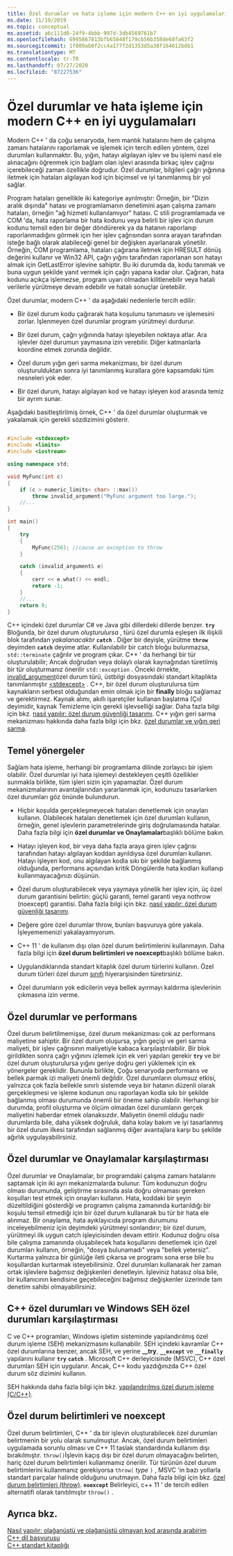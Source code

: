 ```yaml
---
title: Özel durumlar ve hata işleme için modern C++ en iyi uygulamaları
ms.date: 11/19/2019
ms.topic: conceptual
ms.assetid: a6c111d0-24f9-4bbb-997d-3db4569761b7
ms.openlocfilehash: 6995867813bfb65848f179cb56b358de68fa63f2
ms.sourcegitcommit: 1f009ab0f2cc4a177f2d1353d5a38f164612bdb1
ms.translationtype: MT
ms.contentlocale: tr-TR
ms.lasthandoff: 07/27/2020
ms.locfileid: "87227536"
---
```

# <a name="modern-c-best-practices-for-exceptions-and-error-handling"></a>Özel durumlar ve hata işleme için modern C++ en iyi uygulamaları

Modern C++ ' da çoğu senaryoda, hem mantık hatalarını hem de çalışma zamanı hatalarını raporlamak ve işlemek için tercih edilen yöntem, özel durumları kullanmaktır. Bu, yığın, hatayı algılayan işlev ve bu işlemi nasıl ele alınacağını öğrenmek için bağlam olan işlevi arasında birkaç işlev çağrısı içerebileceği zaman özellikle doğrudur. Özel durumlar, bilgileri çağrı yığınına iletmek için hataları algılayan kod için biçimsel ve iyi tanımlanmış bir yol sağlar.

Program hataları genellikle iki kategoriye ayrılmıştır: Örneğin, bir "Dizin aralık dışında" hatası ve programlamanın denetimini aşan çalışma zamanı hataları, örneğin "ağ hizmeti kullanılamıyor" hatası. C stili programlamada ve COM 'da, hata raporlama bir hata kodunu veya belirli bir işlev için durum kodunu temsil eden bir değer döndürerek ya da hatanın raporlanıp raporlanmadığını görmek için her işlev çağrısından sonra arayan tarafından isteğe bağlı olarak alabileceği genel bir değişken ayarlanarak yönetilir. Örneğin, COM programlama, hataları çağırana iletmek için HRESULT dönüş değerini kullanır ve Win32 API, çağrı yığını tarafından raporlanan son hatayı almak için GetLastError işlevine sahiptir. Bu iki durumda da, kodu tanımak ve buna uygun şekilde yanıt vermek için çağrı yapana kadar olur. Çağıran, hata kodunu açıkça işlemezse, program uyarı olmadan kilitlenebilir veya hatalı verilerle yürütmeye devam edebilir ve hatalı sonuçlar üretebilir.

Özel durumlar, modern C++ ' da aşağıdaki nedenlerle tercih edilir:

- Bir özel durum kodu çağırarak hata koşulunu tanımasını ve işlemesini zorlar. İşlenmeyen özel durumlar program yürütmeyi durdurur.

- Bir özel durum, çağrı yığınında hatayı işleyebilen noktaya atlar. Ara işlevler özel durumun yaymasına izin verebilir. Diğer katmanlarla koordine etmek zorunda değildir.

- Özel durum yığın geri sarma mekanizması, bir özel durum oluşturulduktan sonra iyi tanımlanmış kurallara göre kapsamdaki tüm nesneleri yok eder.

- Bir özel durum, hatayı algılayan kod ve hatayı işleyen kod arasında temiz bir ayrım sunar.

Aşağıdaki basitleştirilmiş örnek, C++ ' da özel durumlar oluşturmak ve yakalamak için gerekli sözdizimini gösterir.

```cpp

#include <stdexcept>
#include <limits>
#include <iostream>

using namespace std;

void MyFunc(int c)
{
    if (c > numeric_limits< char> ::max())
        throw invalid_argument("MyFunc argument too large.");
    //...
}

int main()
{
    try
    {
        MyFunc(256); //cause an exception to throw
    }

    catch (invalid_argument& e)
    {
        cerr << e.what() << endl;
        return -1;
    }
    //...
    return 0;
}
```

C++ içindeki özel durumlar C# ve Java gibi dillerdeki dillerde benzer. **`try`** Bloğunda, bir özel durum *oluşturulursa* , türü özel durumla eşleşen ilk ilişkili blok tarafından *yakalanacaktır* **`catch`** . Diğer bir deyişle, yürütme **`throw`** deyimden **`catch`** deyime atlar. Kullanılabilir bir catch bloğu bulunmazsa, `std::terminate` çağrılır ve program çıkar. C++ ' da herhangi bir tür oluşturulabilir; Ancak doğrudan veya dolaylı olarak kaynağından türetilmiş bir tür oluşturmanız önerilir `std::exception` . Önceki örnekte, [invalid_argument](../standard-library/invalid-argument-class.md)özel durum türü, üstbilgi dosyasındaki standart kitaplıkta tanımlanmıştır [\<stdexcept>](../standard-library/stdexcept.md) . C++, bir özel durum oluşturulursa tüm kaynakların serbest olduğundan emin olmak için bir **finally** bloğu sağlamaz ve gerektirmez. Kaynak alımı, akıllı işaretçiler kullanan başlatma (Çıı) deyimidir, kaynak Temizleme için gerekli işlevselliği sağlar. Daha fazla bilgi için bkz. [nasıl yapılır: özel durum güvenliği tasarımı](how-to-design-for-exception-safety.md). C++ yığın geri sarma mekanizması hakkında daha fazla bilgi için bkz. [özel durumlar ve yığın geri sarma](exceptions-and-stack-unwinding-in-cpp.md).

## <a name="basic-guidelines"></a>Temel yönergeler

Sağlam hata işleme, herhangi bir programlama dilinde zorlayıcı bir işlem olabilir. Özel durumlar iyi hata işlemeyi destekleyen çeşitli özellikler sunmakla birlikte, tüm işleri sizin için yapamazlar. Özel durum mekanizmalarının avantajlarından yararlanmak için, kodunuzu tasarlarken özel durumları göz önünde bulundurun.

- Hiçbir koşulda gerçekleşmeyecek hataları denetlemek için onayları kullanın. Olabilecek hataları denetlemek için özel durumları kullanın, örneğin, genel işlevlerin parametrelerinde giriş doğrulamasında hatalar. Daha fazla bilgi için **özel durumlar ve Onaylamalar**başlıklı bölüme bakın.

- Hatayı işleyen kod, bir veya daha fazla araya giren işlev çağrısı tarafından hatayı algılayan koddan ayrıldıysa özel durumları kullanın. Hatayı işleyen kod, onu algılayan kodla sıkı bir şekilde bağlanmış olduğunda, performans açısından kritik Döngülerde hata kodları kullanıp kullanmayacağınızı düşünün.

- Özel durum oluşturabilecek veya yaymaya yönelik her işlev için, üç özel durum garantisini belirtin: güçlü garanti, temel garanti veya nothrow (noexcept) garantisi. Daha fazla bilgi için bkz. [nasıl yapılır: özel durum güvenliği tasarımı](how-to-design-for-exception-safety.md).

- Değere göre özel durumlar throw, bunları başvuruya göre yakala. İşleyememenizi yakalayamıyorum.

- C++ 11 ' de kullanım dışı olan özel durum belirtimlerini kullanmayın. Daha fazla bilgi için **özel durum belirtimleri ve noexcept**başlıklı bölüme bakın.

- Uygulandıklarında standart kitaplık özel durum türlerini kullanın. Özel durum türleri özel durum [sınıfı](../standard-library/exception-class.md) hiyerarşisinden türetirsiniz.

- Özel durumların yok edicilerin veya bellek ayırmayı kaldırma işlevlerinin çıkmasına izin verme.

## <a name="exceptions-and-performance"></a>Özel durumlar ve performans

Özel durum belirtilmemişse, özel durum mekanizması çok az performans maliyetine sahiptir. Bir özel durum oluşursa, yığın geçişi ve geri sarma maliyeti, bir işlev çağrısının maliyetiyle kabaca karşılaştırılabilir. Bir blok girildikten sonra çağrı yığınını izlemek için ek veri yapıları gerekir **`try`** ve bir özel durum oluşturulursa yığını geriye doğru geri yüklemek için ek yönergeler gereklidir. Bununla birlikte, Çoğu senaryoda performans ve bellek parmak izi maliyeti önemli değildir. Özel durumların olumsuz etkisi, yalnızca çok fazla bellekle sınırlı sistemde veya bir hatanın düzenli olarak gerçekleşmesi ve işleme kodunun onu raporlayan kodla sıkı bir şekilde bağlanmış olması durumunda önemli bir öneme sahip olabilir. Herhangi bir durumda, profil oluşturma ve ölçüm olmadan özel durumların gerçek maliyetini haberdar etmek olanaksızdır. Maliyetin önemli olduğu nadir durumlarda bile, daha yüksek doğruluk, daha kolay bakım ve iyi tasarlanmış bir özel durum ilkesi tarafından sağlanmış diğer avantajlara karşı bu şekilde ağırlık uygulayabilirsiniz.

## <a name="exceptions-vs-assertions"></a>Özel durumlar ve Onaylamalar karşılaştırması

Özel durumlar ve Onaylamalar, bir programdaki çalışma zamanı hatalarını saptamak için iki ayrı mekanizmalarda bulunur. Tüm kodunuzun doğru olması durumunda, geliştirme sırasında asla doğru olmaması gereken koşulları test etmek için onayları kullanın. Hata, koddaki bir şeyin düzeltildiğini gösterdiği ve programın çalışma zamanında kurtarıldığı bir koşulu temsil etmediği için bir özel durum kullanarak bu tür bir hata ele alınmaz. Bir onaylama, hata ayıklayıcıda program durumunu inceleyebilmeniz için deyimdeki yürütmeyi sonlandırır; bir özel durum, yürütmeyi ilk uygun catch işleyicisinden devam ettirir. Kodunuz doğru olsa bile çalışma zamanında oluşabilecek hata koşullarını denetlemek için özel durumları kullanın, örneğin, "dosya bulunamadı" veya "bellek yetersiz". Kurtarma yalnızca bir günlüğe ileti çıkarsa ve programı sona erse bile bu koşullardan kurtarmak isteyebilirsiniz. Özel durumları kullanarak her zaman ortak işlevlere bağımsız değişkenleri denetleyin. İşleviniz hatasız olsa bile, bir kullanıcının kendisine geçebileceğini bağımsız değişkenler üzerinde tam denetim sahibi olmayabilirsiniz.

## <a name="c-exceptions-versus-windows-seh-exceptions"></a>C++ özel durumları ve Windows SEH özel durumları karşılaştırması

C ve C++ programları, Windows işletim sisteminde yapılandırılmış özel durum işleme (SEH) mekanizmasını kullanabilir. SEH içindeki kavramlar C++ özel durumlarına benzer, ancak SEH, ve yerine **__try**, **`__except`** ve **`__finally`** yapılarını kullanır **`try`** **`catch`** . Microsoft C++ derleyicisinde (MSVC), C++ özel durumları SEH için uygulanır. Ancak, C++ kodu yazdığınızda C++ özel durum söz dizimini kullanın.

SEH hakkında daha fazla bilgi için bkz. [yapılandırılmış özel durum işleme (C/C++)](structured-exception-handling-c-cpp.md).

## <a name="exception-specifications-and-noexcept"></a>Özel durum belirtimleri ve noexcept

Özel durum belirtimleri, C++ ' da bir işlevin oluşturabilecek özel durumları belirtmenin bir yolu olarak sunulmuştur. Ancak, özel durum belirtimleri uygulamada sorunlu olması ve C++ 11 taslak standardında kullanım dışı bırakılmıştır. `throw()`İşlevin kaçış dışı bir özel durum olmayacağını belirten, hariç özel durum belirtimleri kullanmamız önerilir. Tür türünün özel durum belirtimlerini kullanmanız gerekiyorsa `throw(` *type* `)` , MSVC 'in bazı yollarla standart parçalar halinde olduğunu unutmayın. Daha fazla bilgi için bkz. [özel durum belirtimleri (throw)](exception-specifications-throw-cpp.md). **`noexcept`** Belirleyici, c++ 11 ' de tercih edilen alternatifi olarak tanıtılmıştır `throw()` .

## <a name="see-also"></a>Ayrıca bkz.

[Nasıl yapılır: olağanüstü ve olağanüstü olmayan kod arasında arabirim](../cpp/how-to-interface-between-exceptional-and-non-exceptional-code.md)<br/>
[C++ dil başvurusu](../cpp/cpp-language-reference.md)<br/>
[C++ standart kitaplığı](../standard-library/cpp-standard-library-reference.md)
